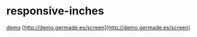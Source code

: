 responsive-inches
=================
[demo](http://demo.germade.es/screen) [http://demo.germade.es/screen](http://demo.germade.es/screen)
